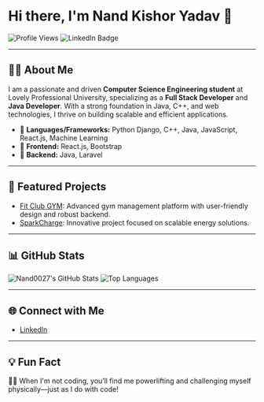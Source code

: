 # Hi there, I'm Nand Kishor Yadav 👋

![Profile Views](https://komarev.com/ghpvc/?username=Nand0027&color=blue)
![LinkedIn Badge](https://img.shields.io/badge/-Nand%20Kishor-blue?style=flat-square&logo=Linkedin&logoColor=white&link=https://www.linkedin.com/in/nand-kishor9847)

---

## 👨‍💻 About Me

I am a passionate and driven **Computer Science Engineering student** at Lovely Professional University, specializing as a **Full Stack Developer** and **Java Developer**. With a strong foundation in Java, C++, and web technologies, I thrive on building scalable and efficient applications.

- 🔹 **Languages/Frameworks:** Python Django, C++, Java, JavaScript, React.js, Machine Learning
- 🔹 **Frontend:** React.js, Bootstrap
- 🔹 **Backend:** Java, Laravel

---

## 🚀 Featured Projects

- [Fit Club GYM](https://github.com/Nand0027/Fit-Club-GYM.git): Advanced gym management platform with user-friendly design and robust backend.
- [SparkCharge](https://github.com/Nand0027/SparkCharge.git): Innovative project focused on scalable energy solutions.

---

## 📊 GitHub Stats

![Nand0027's GitHub Stats](https://github-readme-stats.vercel.app/api?username=Nand0027&show_icons=true&theme=default)
![Top Languages](https://github-readme-stats.vercel.app/api/top-langs/?username=Nand0027&layout=compact)

---

## 🌐 Connect with Me

- [LinkedIn](https://www.linkedin.com/in/nand-kishor9847)

---

## 💡 Fun Fact

🏋️‍♂️ When I'm not coding, you’ll find me powerlifting and challenging myself physically—just as I do with code!
